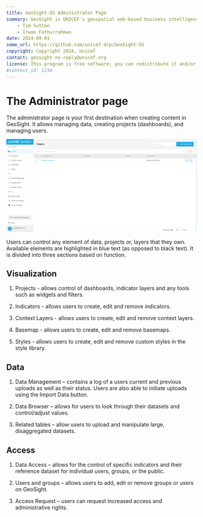 ```yaml
---
title: GeoSight-OS Administrator Page 
summary: GeoSight is UNICEF's geospatial web-based business intelligence platform.
    - Tim Sutton
    - Irwan Fathurrahman
date: 2024-09-01
some_url: https://github.com/unicef-drp/GeoSight-OS
copyright: Copyright 2024, Unicef
contact: geosight-no-reply@unicef.org
license: This program is free software; you can redistribute it and/or modify it under the terms of the GNU Affero General Public License as published by the Free Software Foundation; either version 3 of the License, or (at your option) any later version.
#context_id: 1234
---
```


# The Administrator page

The administrator page is your first destination when creating content in GeoSight. It allows managing data, creating projects (dashboards), and managing users.

![Administrator Page](img/administrator-page-1.png)

Users can control any element of data, projects or, layers that they own. Available elements are highlighted in blue text (as opposed to black text).
It is divided into three sections based on function.

## Visualization

1.	Projects - allows control of dashboards, indicator layers and any tools such as widgets and filters.

2.	Indicators - allows users to create, edit and remove indicators.

3.	Context Layers - allows users to create, edit and remove context layers.

4.	Basemap - allows users to create, edit and remove basemaps.

5.	Styles - allows users to create, edit and remove custom styles in the style library.

## Data

1.	Data Management – contains a log of a users current and previous uploads as well as their status. Users are also able to initiate uploads using the Import Data button.

2.	Data Browser – allows for users to look through their datasets and control/adjust values.

3.	Related tables – allow users to upload and manipulate large, disaggregated datasets.

## Access

1.	Data Access – allows for the control of specific indicators and their reference dataset for individual users, groups, or the public.

2.	Users and groups – allows users to add, edit or remove groups or users on GeoSight.

3.	Access Request – users can request increased access and administrative rights.
